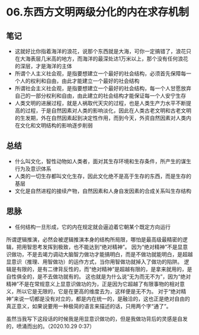 # 06.东西方文明两级分化的内在求存机制

## 笔记
- 这就好比你指着海洋的浪花，说那个东西就是大海，可你一定搞错了，浪花只在大海表层几米高的地方，而海洋的最深处迏1万米以上，那个没有任何浪花的深层，才是海洋的主体
- 所谓个人主义社会观，是指要想建立一个最好的社会结构，必须首先保障每一个人的权利和自由，由此才能建立一个最好的社会结构
- 所谓社会主义社会观，是指要想建立一个最好的社会结构，每一个人甘愿放弃自己的一部分权利和自由，由此建立的社会结构才能保证每一个人安宁生存
- 人类文明的进展过程，就是人祸取代天灾的过程，也是人类生产力水平不断提高的过程，于是自然因素对人类的影响淡化，因此在人类古老文明和古老文明的生发期，外在自然因素起到决定性作用，而到今天，外资自然因素对人类内在文化和文明结构的影响逐步削弱

## 总结
- 什么叫文化，智性动物如人类者，面对其生存环境和生存条件，所产生的谋生行为及意识体系
- 人类的一切生存都叫文化生存，因此文化绝不是高于生存的东西，而是生存的基层
- 文化是自然进程的接续产物，自然因素和人身自发因素的合成关系叫生存结构

## 思脉
- 任何结构一旦形成，它的内在规定就会逼迫着它朝某个既定方向运行


所谓逻辑推演，必然会被逻辑推演本身的结构所局限，哪怕是最高级最精密的逻辑，把用智思考发挥到极致，也不能达到“绝对精神”。
因为“绝对精神”不是显意识做功，不是去竭力调动大脑智力做功才能搞明白，而是不做功就能明白，是超越显意识（推理、用智做功）的运作方式，当你用智做功就掉入了做功的陷阱。
逻辑是有限的，是有二律背反性的，而“绝对精神”是超越有限的，是拿来就用的，是自性俱全的，是不去做功就有的。
这也就是为什么说“无为而无不为”，因为“绝对精神”不是在常规意义上显意识做功的为，正是因为它超越了有限事物的相对意义，所以它是无限的，它是在更高的维度去为，这样便是无不为。
对于“绝对精神”来说一切都是没有对立的，都是内在统一的，是融洽的，这也正是绝对自由的真正意义，如果说要用一种极简的语言来描述的话，只用两个字“通了”。

虽然当我写下这段话的时候我是用显意识做功的，但是我做功背后的灵感是自发的，喷涌而出的。（2020.10.29 0:37）